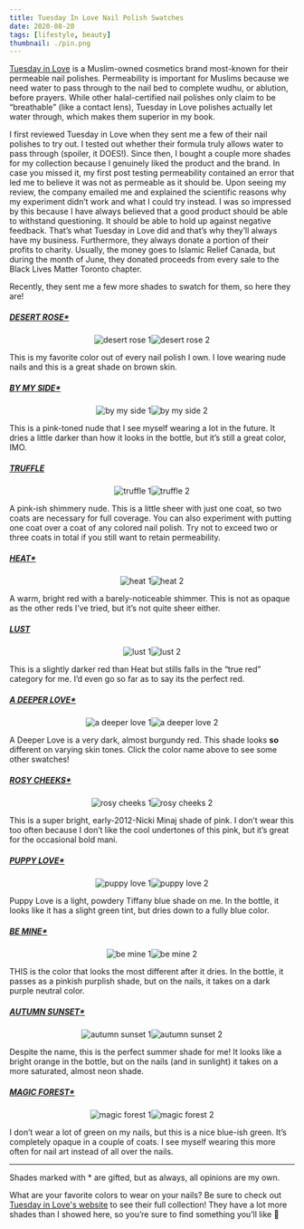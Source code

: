```yaml
---
title: Tuesday In Love Nail Polish Swatches
date: 2020-08-20
tags: [lifestyle, beauty]
thumbnail: ./pin.png
---
```

[Tuesday in Love](https://www.tuesdayinlove.com/) is a Muslim-owned cosmetics brand most-known for their permeable nail polishes. Permeability is important for Muslims because we need water to pass through to the nail bed to complete wudhu, or ablution, before prayers. While other halal-certified nail polishes only claim to be “breathable” (like a contact lens), Tuesday in Love polishes actually let water through, which makes them superior in my book.

I first reviewed Tuesday in Love when they sent me a few of their nail polishes to try out. I tested out whether their formula truly allows water to pass through (spoiler, it DOES!). Since then, I bought a couple more shades for my collection because I genuinely liked the product and the brand. In case you missed it, my first post testing permeability contained an error that led me to believe it was not as permeable as it should be. Upon seeing my review, the company emailed me and explained the scientific reasons why my experiment didn’t work and what I could try instead. I was so impressed by this because I have always believed that a good product should be able to withstand questioning. It should be able to hold up against negative feedback. That’s what Tuesday in Love did and that’s why they’ll always have my business. Furthermore, they always donate a portion of their profits to charity. Usually, the money goes to Islamic Relief Canada, but during the month of June, they donated proceeds from every sale to the Black Lives Matter Toronto chapter. 

Recently, they sent me a few more shades to swatch for them, so here they are!

##### [DESERT ROSE*](https://www.tuesdayinlove.com/collections/pinks/products/desert-rose)

<div class="swatches">
    <img src="https://res.cloudinary.com/rshahid/image/upload/v1609646749/gatsby-blog-post-pics/desert_rose_1-768x1024_kuqgwu.png" alt="desert rose 1">
    <img src="https://res.cloudinary.com/rshahid/image/upload/v1609646756/gatsby-blog-post-pics/desert_rose_2-768x1024_am0nbp.png" alt="desert rose 2">
</div>

This is my favorite color out of every nail polish I own. I love wearing nude nails and this is a great shade on brown skin. 

##### [BY MY SIDE*](https://www.tuesdayinlove.com/collections/pinks/products/by-my-side-1?lshst=collection)

<div class="swatches">
    <img src="https://res.cloudinary.com/rshahid/image/upload/v1609646823/gatsby-blog-post-pics/by_my_side_2-768x576_gy4mcn.png" alt="by my side 1">
    <img src="https://res.cloudinary.com/rshahid/image/upload/v1609646832/gatsby-blog-post-pics/by_my_side_1-e1594715764712_aftndo.png" alt="by my side 2">
</div>

This is a pink-toned nude that I see myself wearing a lot in the future. It dries a little darker than how it looks in the bottle, but it’s still a great color, IMO. 

##### [TRUFFLE](https://www.tuesdayinlove.com/collections/pinks/products/truffle?lshst=collection)

<div class="swatches">
    <img src="https://res.cloudinary.com/rshahid/image/upload/v1609646891/gatsby-blog-post-pics/truffle_1-768x802_ek342w.png" alt="truffle 1">
    <img src="https://res.cloudinary.com/rshahid/image/upload/v1609646902/gatsby-blog-post-pics/truffle_2-768x959_f38owe.png" alt="truffle 2">
</div>

A pink-ish shimmery nude. This is a little sheer with just one coat, so two coats are necessary for full coverage. You can also experiment with putting one coat over a coat of any colored nail polish. Try not to exceed two or three coats in total if you still want to retain permeability. 

##### [HEAT*](https://www.tuesdayinlove.com/collections/reds/products/heat)

<div class="swatches">
    <img src="https://res.cloudinary.com/rshahid/image/upload/v1609646946/gatsby-blog-post-pics/heat_2-768x576_nc02dy.png" alt="heat 1">
    <img src="https://res.cloudinary.com/rshahid/image/upload/v1609646959/gatsby-blog-post-pics/heat_1-768x1024_r2tgee.png" alt="heat 2">
</div>

A warm, bright red with a barely-noticeable shimmer. This is not as opaque as the other reds I’ve tried, but it’s not quite sheer either.

##### [LUST](https://www.tuesdayinlove.com/collections/reds/products/lust)

<div class="swatches">
    <img src="https://res.cloudinary.com/rshahid/image/upload/v1609646996/gatsby-blog-post-pics/lust_1-768x1024_lebbgc.png" alt="lust 1">
    <img src="https://res.cloudinary.com/rshahid/image/upload/v1609647012/gatsby-blog-post-pics/lust_2-768x1024_mhvo00.png" alt="lust 2">
</div>

This is a slightly darker red than Heat but stills falls in the “true red” category for me. I’d even go so far as to say its the perfect red.

##### [A DEEPER LOVE*](https://www.tuesdayinlove.com/collections/reds/products/a-deeper-love)

<div class="swatches">
    <img src="https://res.cloudinary.com/rshahid/image/upload/v1609647077/gatsby-blog-post-pics/a_deeper_love_2-768x738_hisykn.png" alt="a deeper love 1">
    <img src="https://res.cloudinary.com/rshahid/image/upload/v1609647060/gatsby-blog-post-pics/a_deeper_love_1-768x1024_a6ymvv.png" alt="a deeper love 2">
</div>

A Deeper Love is a very dark, almost burgundy red. This shade looks **so** different on varying skin tones. Click the color name above to see some other swatches!

##### [ROSY CHEEKS*](https://www.tuesdayinlove.com/collections/pinks-1/products/rosy-cheeks?lshst=collection)

<div class="swatches">
    <img src="https://res.cloudinary.com/rshahid/image/upload/v1609647140/gatsby-blog-post-pics/rosy_cheeks_2-768x1024_glxsg3.png" alt="rosy cheeks 1">
    <img src="https://res.cloudinary.com/rshahid/image/upload/v1609647159/gatsby-blog-post-pics/rosy_cheeks_4-768x576_twd24g.png" alt="rosy cheeks 2">
</div>

This is a super bright, early-2012-Nicki Minaj shade of pink. I don’t wear this too often because I don’t like the cool undertones of this pink, but it’s great for the occasional bold mani.

##### [PUPPY LOVE*](https://www.tuesdayinlove.com/collections/blues/products/puppy-love)

<div class="swatches">
    <img src="https://res.cloudinary.com/rshahid/image/upload/v1609647191/gatsby-blog-post-pics/puppy_love_2-768x576_aeluaf.png" alt="puppy love 1">
    <img src="https://res.cloudinary.com/rshahid/image/upload/v1609647212/gatsby-blog-post-pics/puppy_love_1-768x1024_t2vutf.png" alt="puppy love 2">
</div>

Puppy Love is a light, powdery Tiffany blue shade on me. In the bottle, it looks like it has a slight green tint, but dries down to a fully blue color.

##### [BE MINE*](https://www.tuesdayinlove.com/collections/purples/products/be-mine)

<div class="swatches">
    <img src="https://res.cloudinary.com/rshahid/image/upload/v1609647238/gatsby-blog-post-pics/be_mine_1-768x1024_vwmmps.png" alt="be mine 1">
    <img src="https://res.cloudinary.com/rshahid/image/upload/v1609647261/gatsby-blog-post-pics/be_mine_2-768x1024_rl1zpr.png" alt="be mine 2">
</div>

THIS is the color that looks the most different after it dries. In the bottle, it passes as a pinkish purplish shade, but on the nails, it takes on a dark purple neutral color. 

##### [AUTUMN SUNSET*](https://www.tuesdayinlove.com/collections/yellows-oranges/products/autumn-sunset)

<div class="swatches">
    <img src="https://res.cloudinary.com/rshahid/image/upload/v1609647299/gatsby-blog-post-pics/autumn_sunset_3-768x576_fz2gns.png" alt="autumn sunset 1">
    <img src="https://res.cloudinary.com/rshahid/image/upload/v1609647324/gatsby-blog-post-pics/autumn_sunset_2-768x1024_ydf1t0.png" alt="autumn sunset 2">
</div>

Despite the name, this is the perfect summer shade for me! It looks like a bright orange in the bottle, but on the nails (and in sunlight) it takes on a more saturated, almost neon shade. 

##### [MAGIC FOREST*](https://www.tuesdayinlove.com/collections/greens/products/magic-forest)

<div class="swatches">
    <img src="https://res.cloudinary.com/rshahid/image/upload/v1609647350/gatsby-blog-post-pics/magic_forest_2-768x576_s0gbgi.png" alt="magic forest 1">
    <img src="https://res.cloudinary.com/rshahid/image/upload/v1609647377/gatsby-blog-post-pics/magic_forest_1-768x1024_nevvji.png" alt="magic forest 2">
</div>

I don’t wear a lot of green on my nails, but this is a nice blue-ish green. It’s completely opaque in a couple of coats. I see myself wearing this more often for nail art instead of all over the nails. 
___
Shades marked with * are gifted, but as always, all opinions are my own. 

What are your favorite colors to wear on your nails? Be sure to check out [Tuesday in Love's website](https://www.tuesdayinlove.com/) to see their full collection! They have a lot more shades than I showed here, so you’re sure to find something you’ll like 🙂

<style rel="stylesheet" type="text/css">
    .swatches {
        display: flex;
        justify-content: center;
    }
    .swatches img {
        max-width: 50%;
        object-fit: cover;
    }
</style>